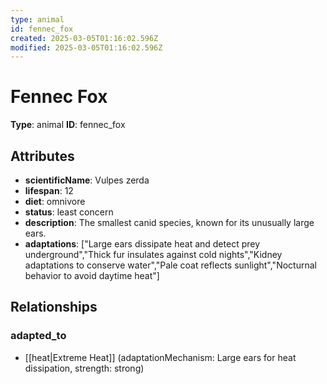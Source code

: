 ```yaml
---
type: animal
id: fennec_fox
created: 2025-03-05T01:16:02.596Z
modified: 2025-03-05T01:16:02.596Z
---
```


# Fennec Fox

**Type**: animal
**ID**: fennec_fox

## Attributes

- **scientificName**: Vulpes zerda
- **lifespan**: 12
- **diet**: omnivore
- **status**: least concern
- **description**: The smallest canid species, known for its unusually large ears.
- **adaptations**: ["Large ears dissipate heat and detect prey underground","Thick fur insulates against cold nights","Kidney adaptations to conserve water","Pale coat reflects sunlight","Nocturnal behavior to avoid daytime heat"]

## Relationships

### adapted_to

- [[heat|Extreme Heat]] (adaptationMechanism: Large ears for heat dissipation, strength: strong)

